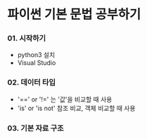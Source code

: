# 파이썬 기본 문법 공부하기
### 01. 시작하기
- python3 설치
- Visual Studio

### 02. 데이터 타입
- '==' or '!=' 는 '값'을 비교할 때 사용
- 'is' or 'is not' 참조 비교, 객체 비교할 때 사용

### 03. 기본 자료 구조